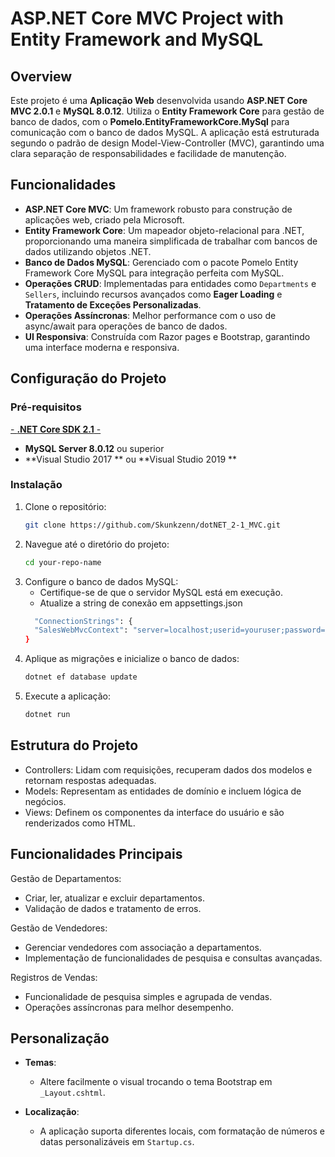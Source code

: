 # ASP.NET Core MVC Project with Entity Framework and MySQL

## Overview

Este projeto é uma **Aplicação Web** desenvolvida usando **ASP.NET Core MVC 2.0.1** e **MySQL 8.0.12**. Utiliza o **Entity Framework Core** para gestão de banco de dados, com o **Pomelo.EntityFrameworkCore.MySql** para comunicação com o banco de dados MySQL. A aplicação está estruturada segundo o padrão de design Model-View-Controller (MVC), garantindo uma clara separação de responsabilidades e facilidade de manutenção.

## Funcionalidades

- **ASP.NET Core MVC**: Um framework robusto para construção de aplicações web, criado pela Microsoft.
- **Entity Framework Core**: Um mapeador objeto-relacional para .NET, proporcionando uma maneira simplificada de trabalhar com bancos de dados utilizando objetos .NET.
- **Banco de Dados MySQL**: Gerenciado com o pacote Pomelo Entity Framework Core MySQL para integração perfeita com MySQL.
- **Operações CRUD**: Implementadas para entidades como `Departments` e `Sellers`, incluindo recursos avançados como **Eager Loading** e **Tratamento de Exceções Personalizadas**.
- **Operações Assíncronas**: Melhor performance com o uso de async/await para operações de banco de dados.
- **UI Responsiva**: Construída com Razor pages e Bootstrap, garantindo uma interface moderna e responsiva.

## Configuração do Projeto

### Pré-requisitos

[- **.NET Core SDK 2.1** -](https://dotnet.microsoft.com/en-us/download/dotnet/thank-you/sdk-2.1.818-windows-x64-installer)
- **MySQL Server 8.0.12** ou superior
- **Visual Studio 2017 ** ou **Visual Studio 2019 **

### Instalação

1. Clone o repositório:
   ```bash
   git clone https://github.com/Skunkzenn/dotNET_2-1_MVC.git

2. Navegue até o diretório do projeto:
   ```bash
   cd your-repo-name

3. Configure o banco de dados MySQL:
      - Certifique-se de que o servidor MySQL está em execução.
      - Atualize a string de conexão em appsettings.json
   ```bash
     "ConnectionStrings": {
     "SalesWebMvcContext": "server=localhost;userid=youruser;password=yourpassword;database=saleswebmvcappdb"
   }

4. Aplique as migrações e inicialize o banco de dados:
   ```bash
   dotnet ef database update

5. Execute a aplicação:
   ```bash
   dotnet run

## Estrutura do Projeto

- Controllers: Lidam com requisições, recuperam dados dos modelos e retornam respostas adequadas.
- Models: Representam as entidades de domínio e incluem lógica de negócios.
- Views: Definem os componentes da interface do usuário e são renderizados como HTML.

## Funcionalidades Principais
Gestão de Departamentos: 
- Criar, ler, atualizar e excluir departamentos.
- Validação de dados e tratamento de erros.

Gestão de Vendedores:
- Gerenciar vendedores com associação a departamentos.
- Implementação de funcionalidades de pesquisa e consultas avançadas.

Registros de Vendas:
- Funcionalidade de pesquisa simples e agrupada de vendas.
- Operações assíncronas para melhor desempenho.

## Personalização

- **Temas**:
  - Altere facilmente o visual trocando o tema Bootstrap em `_Layout.cshtml`.

- **Localização**:
  - A aplicação suporta diferentes locais, com formatação de números e datas personalizáveis em `Startup.cs`.


